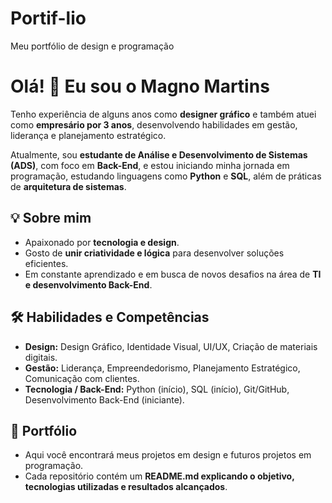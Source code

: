 # Portif-lio
Meu portfólio de design e programação
# Olá! 👋 Eu sou o Magno Martins

Tenho experiência de alguns anos como **designer gráfico** e também atuei como **empresário por 3 anos**, desenvolvendo habilidades em gestão, liderança e planejamento estratégico.  

Atualmente, sou **estudante de Análise e Desenvolvimento de Sistemas (ADS)**, com foco em **Back-End**, e estou iniciando minha jornada em programação, estudando linguagens como **Python** e **SQL**, além de práticas de **arquitetura de sistemas**.  

## 💡 Sobre mim
- Apaixonado por **tecnologia e design**.  
- Gosto de **unir criatividade e lógica** para desenvolver soluções eficientes.  
- Em constante aprendizado e em busca de novos desafios na área de **TI e desenvolvimento Back-End**.  

## 🛠 Habilidades e Competências
- **Design:** Design Gráfico, Identidade Visual, UI/UX, Criação de materiais digitais.  
- **Gestão:** Liderança, Empreendedorismo, Planejamento Estratégico, Comunicação com clientes.  
- **Tecnologia / Back-End:** Python (início), SQL (início), Git/GitHub, Desenvolvimento Back-End (iniciante).  

## 📂 Portfólio
- Aqui você encontrará meus projetos em design e futuros projetos em programação.  
- Cada repositório contém um **README.md explicando o objetivo, tecnologias utilizadas e resultados alcançados**.
